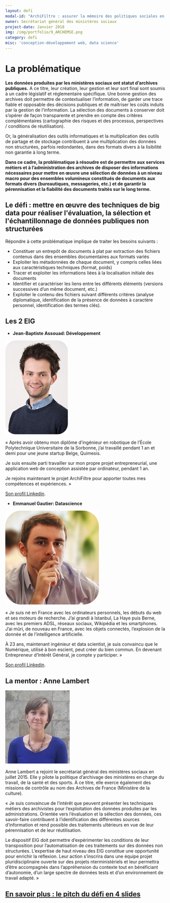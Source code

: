 ```yaml
---
layout: defi
modal-id: "ArchiFiltre : assurer la mémoire des politiques sociales en transformant la gestion des archives"
owner: Secrétariat général des ministères sociaux
project-date: Janvier 2018
img: /img/portfolio/9_ARCHEMSE.png
category: defi
misc: 'conception-développement web, data science'
---
```

# La problématique

**Les données produites par les ministères sociaux ont statut
d’archives publiques.** A ce titre, leur création, leur gestion et
leur sort final sont soumis à un cadre législatif et réglementaire
spécifique. Une bonne gestion des archives doit permettre de
contextualiser l’information, de garder une trace fiable et opposable
des décisions publiques et de maîtriser les coûts induits par la
gestion de l’information. La sélection des documents à conserver doit
s’opérer de façon transparente et prendre en compte des critères
complémentaires \(cartographie des risques et des processus,
perspectives / conditions de réutilisation).

Or, la généralisation des outils informatiques et la multiplication
des outils de partage et de stockage contribuent à une multiplication
des données non structurées, parfois redondantes, dans des formats
divers à la lisibilité non garantie à long terme.

**Dans ce cadre, la problématique à résoudre est de permettre aux
services métiers et à l’administration des archives de disposer des
informations nécessaires pour mettre en œuvre une sélection de données
à un niveau macro pour des ensembles volumineux constitués de
documents aux formats divers (bureautiques, messageries, etc.) et de
garantir la pérennisation et la fiabilité des documents traités sur le
long terme.**

## Le défi : mettre en œuvre des techniques de big data pour réaliser l'évaluation, la sélection et l'échantillonnage de données publiques non structurées

Répondre à cette problématique implique de traiter les besoins
suivants :

* Constituer un entrepôt de documents à plat par extraction des fichiers
  contenus dans des ensembles documentaires aux formats variés
* Exploiter les métadonnées de chaque document, y compris celles liées
  aux caractéristiques techniques (format, poids)
* Tracer et exploiter les informations liées à la localisation
  initiale des documents
* Identifier et caractériser les liens entre les différents éléments
  (versions successives d’un même document, etc.)
* Exploiter le contenu des fichiers suivant différents critères
  (analyse diplomatique, identification de la présence de données à
  caractère personnel, identification des termes clés).

## Les 2 EIG

* **Jean-Baptiste Assouad: Développement**

![Photo de Jean-Baptiste Assouad](/img/portfolio/JeanBaptisteAssouad.png)

«  Après avoir obtenu mon diplôme d’ingénieur en robotique de l’École
Polytechnique Universitaire de la Sorbonne, j’ai travaillé pendant 1
an et demi pour une jeune startup Belge, Quimesis. 

Je suis ensuite parti travailler sur mon propre projet
entrepreneurial, une application web de conception assistée par
ordinateur, pendant 1 an.

Je rejoins maintenant le projet ArchiFiltre pour apporter toutes mes
compétences et expériences. »

[Son profil Linkedin](https://www.linkedin.com/in/jean-baptiste-assouad-53a545121/). 

* **Emmanuel Gautier: Datascience**

![Photo d'Emmanuel Gautier](/img/portfolio/EmmanuelGautier.png)

« Je suis né en France avec les ordinateurs personnels, les débuts du
web et ses moteurs de recherche. J’ai grandi à Istanbul, La Haye puis
Berne, avec les premiers ADSL, réseaux sociaux, Wikipédia et les
smartphones. J’ai mûri, de nouveau en France, avec les objets
connectés, l’explosion de la donnée et de l’intelligence artificielle.

À 23 ans, maintenant ingénieur et data scientist, je suis convaincu
que le Numérique, utilisé à bon escient, peut créer du bien commun. En
devenant Entrepreneur d’Intérêt Général, je compte y participer. »

[Son profil Linkedin](https://www.linkedin.com/in/emmanuelgautierecp/).

## La mentor : Anne Lambert

![Photo d'Anne Lambert](/img/portfolio/9.AnneLambert.jpg)

Anne Lambert a rejoint le   secrétariat général des ministères sociaux
en juillet 2015. Elle y pilote la politique d’archivage des
ministères en charge du travail, de la santé et des sports. À ce
titre, elle exerce également des missions de contrôle au nom des
Archives de France (Ministère de la culture).

« Je suis convaincue de l’intérêt que peuvent présenter les techniques
métiers des archivistes pour l’exploitation des données produites par
les administrations. Orientée vers l’évaluation et la sélection des
données, ces savoir-faire contribuent à l’identification des
différentes sources d’information et rend possible des traitements
ultérieurs en vue de leur pérennisation et de leur réutilisation.

Le dispositif EIG doit permettre d’expérimenter les conditions de leur
transposition pour l’automatisation de ces traitements sur des données
non structurées. L’expertise de haut niveau des EIG constitue une
opportunité pour enrichir la réflexion. Leur action s’inscrira dans
une équipe projet pluridisciplinaire ouverte sur des projets
nterministériels et leur permettra d’être accompagnés dans
l’appréhension du contexte tout en bénéficiant d’autonomie, d’un large
spectre de données tests et d’un environnement de travail adapté. »

## [En savoir plus : le pitch du défi en 4 slides](https://www.slideshare.net/secret/5n0tdCSCops9Zw)

